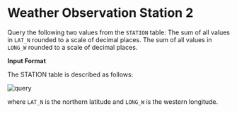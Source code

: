 # Weather Observation Station 2

Query the following two values from the `STATION` table:
The sum of all values in `LAT_N` rounded to a scale of  decimal places.
The sum of all values in `LONG_W` rounded to a scale of  decimal places.

**Input Format**

The STATION table is described as follows:

![query](https://s3.amazonaws.com/hr-challenge-images/9336/1449345840-5f0a551030-Station.jpg)

where `LAT_N` is the northern latitude and `LONG_W` is the western longitude.
